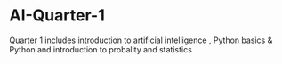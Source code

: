 # AI-Quarter-1
Quarter 1 includes introduction to artificial intelligence , Python basics &amp; Python and introduction to probality and statistics 
